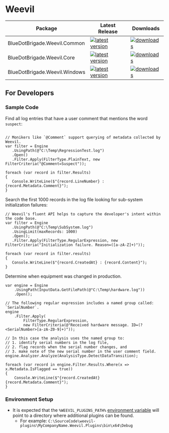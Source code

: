 # Weevil

| Package | Latest Release | Downloads |
| --- | --- | --- |
| BlueDotBrigade.Weevil.Common | [![latest version](https://img.shields.io/nuget/v/BlueDotBrigade.Weevil.Common)](https://www.nuget.org/packages/BlueDotBrigade.Weevil.Common) | [![downloads](https://img.shields.io/nuget/dt/BlueDotBrigade.Weevil.Common)](https://www.nuget.org/packages/BlueDotBrigade.Weevil.Common) |
| BlueDotBrigade.Weevil.Core | [![latest version](https://img.shields.io/nuget/v/BlueDotBrigade.Weevil.Core)](https://www.nuget.org/packages/BlueDotBrigade.Weevil.Core) | [![downloads](https://img.shields.io/nuget/dt/BlueDotBrigade.Weevil.Core)](https://www.nuget.org/packages/BlueDotBrigade.Weevil.Core) |
| BlueDotBrigade.Weevil.Windows | [![latest version](https://img.shields.io/nuget/v/BlueDotBrigade.Weevil.Windows)](https://www.nuget.org/packages/BlueDotBrigade.Weevil.Windows) | [![downloads](https://img.shields.io/nuget/dt/BlueDotBrigade.Weevil.Windows)](https://www.nuget.org/packages/BlueDotBrigade.Weevil.Windows) |

## For Developers


### Sample Code

Find all log entries that have a user comment that mentions the word `suspect`:

```CSharp

// Monikers like `@Comment` support querying of metadata collected by Weevil.
var filter = Engine
   .UsingPath(@"C:\Temp\RegressionTest.log")
   .Open()
   .Filter.Apply(FilterType.PlainText, new FilterCriteria("@Comment=Suspect"));

foreach (var record in filter.Results)
{
   Console.WriteLine($"{record.LineNumber} : {record.Metadata.Comment}");
}
```

Search the first 1000 records in the log file looking for sub-system initialization failures:

```CSharp
// Weevil's fluent API helps to capture the developer's intent within the code base.
var filter = Engine
   .UsingPath(@"C:\Temp\SubSystem.log")
   .UsingLimit(maxRecords: 1000)
   .Open();
   .Filter.Apply(FilterType.RegularExpression, new FilterCriteria("Initialization failure. Reason=([a-zA-Z]+)"));

foreach (var record in filter.results)
{
   Console.WriteLine($"{record.CreatedAt} : {record.Content}");
}
```

Determine when equipment was changed in production.

```CSharp
var engine = Engine
	.UsingPath(InputData.GetFilePath(@"C:\Temp\hardware.log"))
	.Open();

// The following regular expression includes a named group called: `SerialNumber`.
engine
	.Filter.Apply(
		FilterType.RegularExpression,
		new FilterCriteria(@"Received hardware message. ID=(?<SerialNumber>[a-zA-Z0-9]+)"));

// In this case the analysis uses the named group to:
// 1. identify serial numbers in the log file,
// 2. flag records when the serial number changes, and 
// 3. make note of the new serial number in the user comment field.
engine.Analyzer.Analyze(AnalysisType.DetectDataTransition);

foreach (var record in engine.Filter.Results.Where(x => x.Metadata.IsFlagged == true))
{
	Console.WriteLine($"{record.CreatedAt} {record.Metadata.Comment}");
}
```

### Environment Setup

- It is expected that the `%WEEVIL_PLUGINS_PATH%` [environment variable](https://en.wikipedia.org/wiki/Environment_variable#Windows) will point to a directory where additional plugins can be found.
   - For example: `C:\SourceCode\weevil-plugins\MyCompanyName.Weevil.Plugins\bin\x64\Debug`
